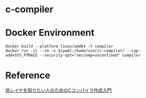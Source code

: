 # c-compiler

# Docker Environment
```
docker build --platform linux/amd64 -t compiler
docker run -it --rm -v $(pwd):/home/user/c-compiler/ --cap-add=SYS_PTRACE --security-opt="seccomp=unconfined" compiler
```

# Reference
[低レイヤを知りたい人のためのCコンパイラ作成入門](https://www.sigbus.info/compilerbook)
